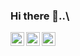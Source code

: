 ### Hi there 👋..\

<a target="_blank" href="https://www.linkedin.com/in/alto-b-puthethu-b864b6251">
  <img align="left" alt="LinkdeIN" width="22px" src="https://cdn.jsdelivr.net/npm/simple-icons@v3/icons/linkedin.svg" />
</a>
<a target="_blank" href="https://www.instagram.com/_fotofreak_/">
  <img align="left" alt="Instagram" width="22px" src="[https://cdn.jsdelivr.net/npm/simple-icons@v3/icons/instagram.svg](https://www.google.com/url?sa=i&url=https%3A%2F%2Fwww.pngfind.com%2Fmpng%2FihRRJRi_download-instagram-logo-png-format-click-here-to%2F&psig=AOvVaw2ol4qdc0779LMoFAtorob2&ust=1684266899450000&source=images&cd=vfe&ved=0CBEQjRxqFwoTCIi1haSN-P4CFQAAAAAdAAAAABAE)" />
</a>
<a target="_blank" href="mailto:altob282@gmail.com">
  <img align="left" alt="Gmail" width="22px" src="https://cdn.jsdelivr.net/npm/simple-icons@v3/icons/gmail.svg" />
</a>


<!--
**Alto-b/Alto-b** is a ✨ _special_ ✨ repository because its `README.md` (this file) appears on your GitHub profile.

Here are some ideas to get you started:

- 🔭 I’m currently working on ...
- 🌱 I’m currently learning ...
- 👯 I’m looking to collaborate on ...
- 🤔 I’m looking for help with ...
- 💬 Ask me about ...
- 📫 How to reach me: ...
- 😄 Pronouns: ...
- ⚡ Fun fact: ...
-->
